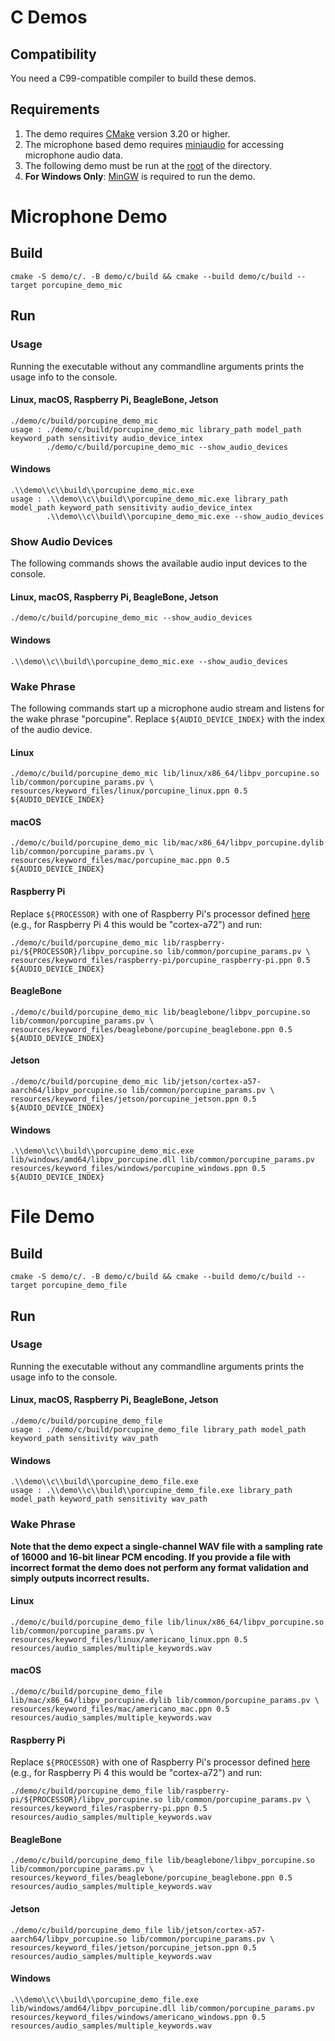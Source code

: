 # C Demos

## Compatibility

You need a C99-compatible compiler to build these demos.

## Requirements

1. The demo requires [CMake](https://cmake.org/) version 3.20 or higher.
2. The microphone based demo requires [miniaudio](https://github.com/mackron/miniaudio) for accessing microphone audio data.
3. The following demo must be run at the [root](../..) of the directory.
4. **For Windows Only**: [MinGW](http://mingw-w64.org/doku.php) is required to run the demo.
   
# Microphone Demo

## Build

```console
cmake -S demo/c/. -B demo/c/build && cmake --build demo/c/build --target porcupine_demo_mic
```

## Run

### Usage

Running the executable without any commandline arguments prints the usage info to the console.

#### Linux, macOS, Raspberry Pi, BeagleBone, Jetson

```console
./demo/c/build/porcupine_demo_mic 
usage : ./demo/c/build/porcupine_demo_mic library_path model_path keyword_path sensitivity audio_device_intex
        ./demo/c/build/porcupine_demo_mic --show_audio_devices
```

#### Windows

```console
.\\demo\\c\\build\\porcupine_demo_mic.exe
usage : .\\demo\\c\\build\\porcupine_demo_mic.exe library_path model_path keyword_path sensitivity audio_device_intex
        .\\demo\\c\\build\\porcupine_demo_mic.exe --show_audio_devices
```

### Show Audio Devices

The following commands shows the available audio input devices to the console.

#### Linux, macOS, Raspberry Pi, BeagleBone, Jetson

```console
./demo/c/build/porcupine_demo_mic --show_audio_devices
```

#### Windows

```console
.\\demo\\c\\build\\porcupine_demo_mic.exe --show_audio_devices
```

### Wake Phrase

The following commands start up a microphone audio stream and listens for the wake phrase "porcupine".
Replace `${AUDIO_DEVICE_INDEX}` with the index of the audio device.

#### Linux

```console
./demo/c/build/porcupine_demo_mic lib/linux/x86_64/libpv_porcupine.so lib/common/porcupine_params.pv \
resources/keyword_files/linux/porcupine_linux.ppn 0.5 ${AUDIO_DEVICE_INDEX}
```
#### macOS

```console
./demo/c/build/porcupine_demo_mic lib/mac/x86_64/libpv_porcupine.dylib lib/common/porcupine_params.pv \
resources/keyword_files/mac/porcupine_mac.ppn 0.5 ${AUDIO_DEVICE_INDEX}
```

#### Raspberry Pi

Replace `${PROCESSOR}` with one of Raspberry Pi's processor defined [here](../../lib/raspberry-pi) 
(e.g., for Raspberry Pi 4 this would be "cortex-a72") and run:

```console
./demo/c/build/porcupine_demo_mic lib/raspberry-pi/${PROCESSOR}/libpv_porcupine.so lib/common/porcupine_params.pv \
resources/keyword_files/raspberry-pi/porcupine_raspberry-pi.ppn 0.5 ${AUDIO_DEVICE_INDEX}
```

#### BeagleBone

```console
./demo/c/build/porcupine_demo_mic lib/beaglebone/libpv_porcupine.so lib/common/porcupine_params.pv \
resources/keyword_files/beaglebone/porcupine_beaglebone.ppn 0.5 ${AUDIO_DEVICE_INDEX}
```

#### Jetson

```console
./demo/c/build/porcupine_demo_mic lib/jetson/cortex-a57-aarch64/libpv_porcupine.so lib/common/porcupine_params.pv \
resources/keyword_files/jetson/porcupine_jetson.ppn 0.5 ${AUDIO_DEVICE_INDEX}
```

#### Windows

```console
.\\demo\\c\\build\\porcupine_demo_mic.exe lib/windows/amd64/libpv_porcupine.dll lib/common/porcupine_params.pv resources/keyword_files/windows/porcupine_windows.ppn 0.5 ${AUDIO_DEVICE_INDEX}
```

# File Demo

## Build

```console
cmake -S demo/c/. -B demo/c/build && cmake --build demo/c/build --target porcupine_demo_file
```

## Run

### Usage

Running the executable without any commandline arguments prints the usage info to the console.

#### Linux, macOS, Raspberry Pi, BeagleBone, Jetson

```console
./demo/c/build/porcupine_demo_file 
usage : ./demo/c/build/porcupine_demo_file library_path model_path keyword_path sensitivity wav_path
```

#### Windows

```console
.\\demo\\c\\build\\porcupine_demo_file.exe
usage : .\\demo\\c\\build\\porcupine_demo_file.exe library_path model_path keyword_path sensitivity wav_path
```

### Wake Phrase

**Note that the demo expect a single-channel WAV file with a sampling rate of 16000 and 16-bit linear PCM encoding. If you
provide a file with incorrect format the demo does not perform any format validation and simply outputs incorrect results.**

#### Linux

```console
./demo/c/build/porcupine_demo_file lib/linux/x86_64/libpv_porcupine.so lib/common/porcupine_params.pv \
resources/keyword_files/linux/americano_linux.ppn 0.5 resources/audio_samples/multiple_keywords.wav 
```

#### macOS

```console
./demo/c/build/porcupine_demo_file lib/mac/x86_64/libpv_porcupine.dylib lib/common/porcupine_params.pv \
resources/keyword_files/mac/americano_mac.ppn 0.5 resources/audio_samples/multiple_keywords.wav 
```

#### Raspberry Pi

Replace `${PROCESSOR}` with one of Raspberry Pi's processor defined [here](../../lib/raspberry-pi)
(e.g., for Raspberry Pi 4 this would be "cortex-a72") and run:

```console
./demo/c/build/porcupine_demo_file lib/raspberry-pi/${PROCESSOR}/libpv_porcupine.so lib/common/porcupine_params.pv \
resources/keyword_files/raspberry-pi.ppn 0.5 resources/audio_samples/multiple_keywords.wav
```

#### BeagleBone

```console
./demo/c/build/porcupine_demo_file lib/beaglebone/libpv_porcupine.so lib/common/porcupine_params.pv \
resources/keyword_files/beaglebone/porcupine_beaglebone.ppn 0.5 resources/audio_samples/multiple_keywords.wav
```

#### Jetson

```console
./demo/c/build/porcupine_demo_file lib/jetson/cortex-a57-aarch64/libpv_porcupine.so lib/common/porcupine_params.pv \
resources/keyword_files/jetson/porcupine_jetson.ppn 0.5 resources/audio_samples/multiple_keywords.wav
```

#### Windows

```console
.\\demo\\c\\build\\porcupine_demo_file.exe lib/windows/amd64/libpv_porcupine.dll lib/common/porcupine_params.pv resources/keyword_files/windows/americano_windows.ppn 0.5 resources/audio_samples/multiple_keywords.wav
```
